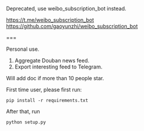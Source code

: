 Deprecated, use weibo_subscription_bot instead.

https://t.me/weibo_subscription_bot
https://github.com/gaoyunzhi/weibo_subscription_bot

===

Personal use. 

1. Aggregate Douban news feed. 
2. Export interesting feed to Telegram.

Will add doc if more than 10 people star.

First time user, please first run:

`pip install -r requirements.txt`

After that, run

`python setup.py`


